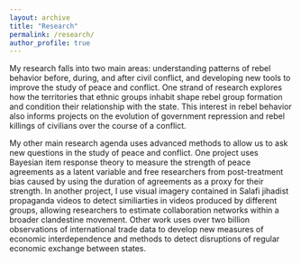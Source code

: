 ```yaml
---
layout: archive
title: "Research"
permalink: /research/
author_profile: true
---
```


My research falls into two main areas: understanding patterns of rebel behavior before, during, and after civil conflict, and developing new tools to improve the study of peace and conflict. One strand of research explores how the territories that ethnic groups inhabit shape rebel group formation and condition their relationship with the state. This interest in rebel behavior also informs projects on the evolution of government repression and rebel killings of civilians over the course of a conflict.

My other main research agenda uses advanced methods to allow us to ask new questions in the study of peace and conflict. One project uses Bayesian item response theory to measure the strength of peace agreements as a latent variable and free researchers from post-treatment bias caused by using the duration of agreements as a proxy for their strength. In another project, I use visual imagery contained in Salafi jihadist propaganda videos to detect similiarties in videos produced by different groups, allowing researchers to estimate collaboration networks within a broader clandestine movement. Other work uses over two billion observations of international trade data to develop new measures of economic interdependence and methods to detect disruptions of regular economic exchange between states.

<!-- <nbsp>

{% include base_path %}

{% assign ordered_pages = site.research | sort:"order_number" %}

{% for post in ordered_pages %}
 {% include archive-single.html type="grid" %}
{% endfor %} -->
